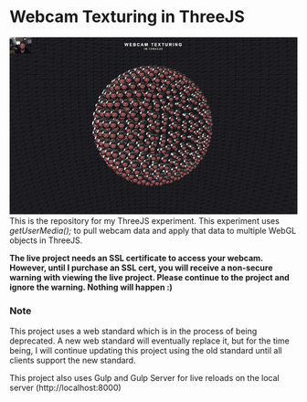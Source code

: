 # Webcam Texturing in ThreeJS
[![Webcam Texturing in ThreeJS](thumbnail.jpg)](https://www.blacklisteddev.com/_experiments/threejs/webcam_texture/index.html)
This is the repository for my ThreeJS experiment. This experiment uses _getUserMedia();_ to pull webcam data and apply that data to multiple WebGL objects in ThreeJS.


**__The live project needs an SSL certificate to access your webcam. However, until I purchase an SSL cert, you will receive a non-secure warning with viewing the live project. Please continue to the project and ignore the warning. Nothing will happen :)__**


### Note
This project uses a web standard which is in the process of being deprecated. A new web standard will eventually replace it, but for the time being, I will continue updating this project using the old standard until all clients support the new standard.


This project also uses Gulp and Gulp Server for live reloads on the local server (http://localhost:8000)
